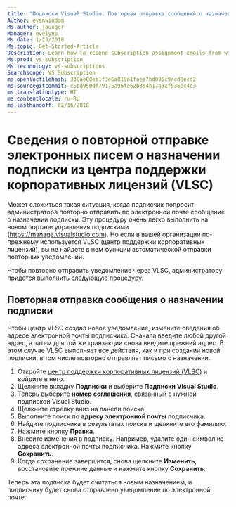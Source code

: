 ```yaml
---
title: "Подписки Visual Studio. Повторная отправка сообщений о назначении через центр поддержки корпоративных лицензий."
Author: evanwindom
Ms.author: jaunger
Manager: evelynp
Ms.date: 1/23/2018
Ms.topic: Get-Started-Article
Description: Learn how to resend subscription assignment emails from within VLSC
Ms.prod: vs-subscription
Ms.technology: vs-subscriptions
Searchscope: VS Subscription
ms.openlocfilehash: 338ae08ee1f3e6a819a1faea7bd095c9acd8ecd2
ms.sourcegitcommit: e5bd950df79175a96fe62b3d4b17a3ef536ec4c3
ms.translationtype: HT
ms.contentlocale: ru-RU
ms.lasthandoff: 02/16/2018
---
```

# <a name="how-to-resend-subscription-assignment-emails-from-within-volume-license-service-center-vlsc"></a>Сведения о повторной отправке электронных писем о назначении подписки из центра поддержки корпоративных лицензий (VLSC)

Может сложиться такая ситуация, когда подписчик попросит администратора повторно отправить по электронной почте сообщение о назначении подписки.  Эту процедуру очень легко выполнить на новом портале управления подписками (https://manage.visualstudio.com).  Но если в вашей организации по-прежнему используется VLSC (центр поддержки корпоративных лицензий), вы не найдете в нем функции автоматической отправки повторных уведомлений.  

Чтобы повторно отправить уведомление через VLSC, администратору придется выполнить следующую процедуру.

## <a name="resending-the-assignment-email"></a>Повторная отправка сообщения о назначении подписки

Чтобы центр VLSC создал новое уведомление, измените сведения об адресе электронной почты подписчика. Сначала введите любой другой адрес, а затем для той же транзакции снова введите прежний адрес. В этом случае VLSC выполняет все действия, как и при создании новой подписки, в том числе повторно отправляет письмо о назначении.

1.  Откройте [центр поддержки корпоративных лицензий (VLSC)](https://www.microsoft.com/Licensing/servicecenter/default.aspx) и войдите в него.
2.  Щелкните вкладку **Подписки** и выберите **Подписки Visual Studio**.
3.  Теперь выберите **номер соглашения**, связанный с нужной подпиской Visual Studio.
4.  Щелкните стрелку вниз на панели поиска. 
5.  Выполните поиск по **адресу электронной почты** подписчика.
6.  Найдите подписчика в результатах поиска и щелкните его фамилию. 
7.  Нажмите кнопку **Правка**.
8.  Внесите изменения в подписку. Например, удалите один символ из адреса электронной почты подписчика. Нажмите кнопку **Сохранить**.
9.  Когда сохранение завершится, снова щелкните **Изменить**, восстановите прежние данные и нажмите кнопку **Сохранить**.  

Теперь эта подписка будет считаться новым назначением, и подписчику будет снова отправлено уведомление по электронной почте.  